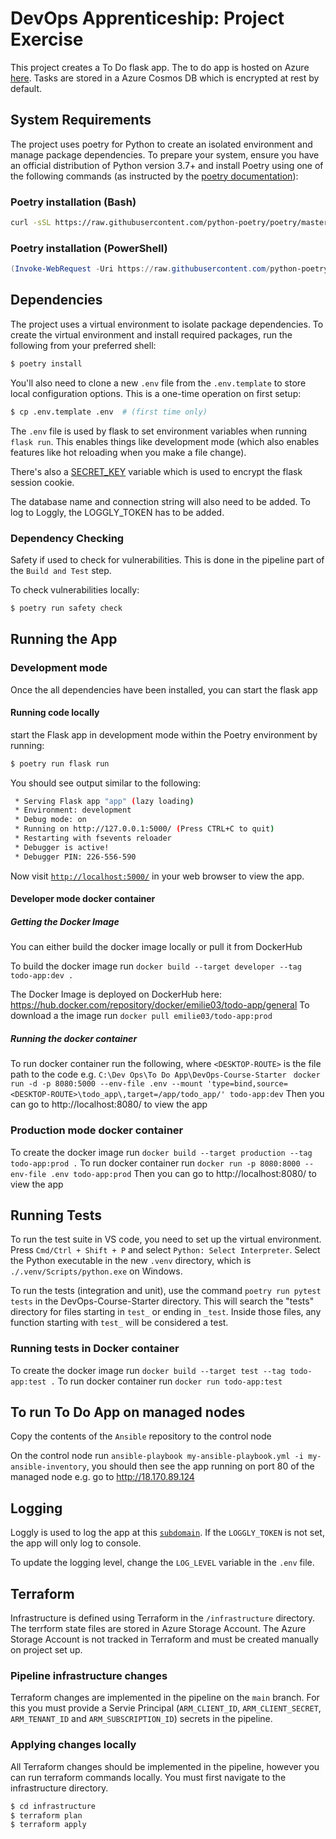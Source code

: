 # DevOps Apprenticeship: Project Exercise

This project creates a To Do flask app. The to do app is hosted on Azure [here](http://test-em-todoapp.azurewebsites.net/).
Tasks are stored in a Azure Cosmos DB which is encrypted at rest by default.

## System Requirements

The project uses poetry for Python to create an isolated environment and manage package dependencies. To prepare your system, ensure you have an official distribution of Python version 3.7+ and install Poetry using one of the following commands (as instructed by the [poetry documentation](https://python-poetry.org/docs/#system-requirements)):

### Poetry installation (Bash)

```bash
curl -sSL https://raw.githubusercontent.com/python-poetry/poetry/master/install-poetry.py | python -
```

### Poetry installation (PowerShell)

```powershell
(Invoke-WebRequest -Uri https://raw.githubusercontent.com/python-poetry/poetry/master/install-poetry.py -UseBasicParsing).Content | python -
```

## Dependencies

The project uses a virtual environment to isolate package dependencies. To create the virtual environment and install required packages, run the following from your preferred shell:

```bash
$ poetry install
```

You'll also need to clone a new `.env` file from the `.env.template` to store local configuration options. This is a one-time operation on first setup:

```bash
$ cp .env.template .env  # (first time only)
```

The `.env` file is used by flask to set environment variables when running `flask run`. This enables things like development mode (which also enables features like hot reloading when you make a file change).

There's also a [SECRET_KEY](https://flask.palletsprojects.com/en/1.1.x/config/#SECRET_KEY) variable which is used to encrypt the flask session cookie.

The database name and connection string will also need to be added. To log to Loggly, the LOGGLY_TOKEN has to be added.

### Dependency Checking

Safety if used to check for vulnerabilities. This is done in the pipeline part of the `Build and Test` step.

To check vulnerabilities locally:
```bash
$ poetry run safety check
```

## Running the App

### Development mode
Once the all dependencies have been installed, you can start the flask app

#### Running code locally
start the Flask app in development mode within the Poetry environment by running:
```bash
$ poetry run flask run
```

You should see output similar to the following:
```bash
 * Serving Flask app "app" (lazy loading)
 * Environment: development
 * Debug mode: on
 * Running on http://127.0.0.1:5000/ (Press CTRL+C to quit)
 * Restarting with fsevents reloader
 * Debugger is active!
 * Debugger PIN: 226-556-590
```
Now visit [`http://localhost:5000/`](http://localhost:5000/) in your web browser to view the app.

#### Developer mode docker container

##### Getting the Docker Image
You can either build the docker image locally or pull it from DockerHub

To build the docker image run
`docker build --target developer --tag todo-app:dev .`

The Docker Image is deployed on DockerHub here: https://hub.docker.com/repository/docker/emilie03/todo-app/general
To download a the image run
`docker pull emilie03/todo-app:prod`

##### Running the docker container

To run docker container run the following, where `<DESKTOP-ROUTE>` is the file path to the code e.g. `C:\Dev Ops\To Do App\DevOps-Course-Starter`
` docker run -d -p 8080:5000 --env-file .env --mount 'type=bind,source=<DESKTOP-ROUTE>\todo_app\,target=/app/todo_app/' todo-app:dev`
Then you can go to http://localhost:8080/ to view the app

### Production mode docker container
To create the docker image run
`docker build --target production --tag todo-app:prod .`
To run docker container run
`docker run -p 8080:8000 --env-file .env todo-app:prod`
Then you can go to http://localhost:8080/ to view the app

## Running Tests

To run the test suite in VS code, you need to set up the virtual environment. Press `Cmd/Ctrl + Shift + P` and select `Python: Select Interpreter`. Select the Python executable in the new `.venv` directory, which is `./.venv/Scripts/python.exe` on Windows.

To run the tests (integration and unit), use the command `poetry run pytest tests` in the DevOps-Course-Starter directory. This will search the "tests" directory for files starting in `test_` or ending in `_test`. Inside those files, any function starting with `test_` will be considered a test.

### Running tests in Docker container

To create the docker image run
`docker build --target test --tag todo-app:test .`
To run docker container run
`docker run todo-app:test`

## To run To Do App on managed nodes

Copy the contents of the `Ansible` repository to the control node

On the control node run `ansible-playbook my-ansible-playbook.yml -i my-ansible-inventory`, you should then see the app running on port 80 of the managed node e.g. go to http://18.170.89.124

## Logging

Loggly is used to log the app at this [`subdomain`](https://emtodoapp.loggly.com/).
If the `LOGGLY_TOKEN` is not set, the app will only log to console.

To update the logging level, change the `LOG_LEVEL` variable in the `.env` file.

## Terraform

Infrastructure is defined using Terraform in the `/infrastructure` directory. The terrform state files are stored in Azure Storage Account.
The Azure Storage Account is not tracked in Terraform and must be created manually on project set up.

### Pipeline infrastructure changes

Terraform changes are implemented in the pipeline on the `main` branch.
For this you must provide a Servie Principal (`ARM_CLIENT_ID`, `ARM_CLIENT_SECRET`, `ARM_TENANT_ID` and `ARM_SUBSCRIPTION_ID`) secrets in the pipeline. 

### Applying changes locally

All Terraform changes should be implemented in the pipeline, however you can run terraform commands locally.
You must first navigate to the infrastructure directory.
```bash
$ cd infrastructure
$ terraform plan
$ terraform apply
```
